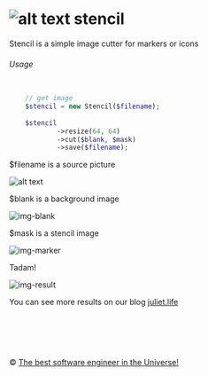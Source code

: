 ![alt text][stencil-logo] stencil
=============
[stencil-logo]: https://raw.github.com/metlinskyi/www.metlinskyi.com/master/php/stencil/images/logo.png "Marker's generator"

Stencil is a simple image cutter for markers or icons

###### Usage
```php

    // get image 
    $stencil = new Stencil($filename);
        
    $stencil
            ->resize(64, 64)
            ->cut($blank, $mask)
            ->save($filename);

```

$filename is a source picture

![alt text][img-src]

$blank is a background image

![img-blank]

$mask is a stencil image

![img-marker]

Tadam!

![img-result]

[img-src]: https://raw.github.com/metlinskyi/www.metlinskyi.com/master/php/stencil/images/src.jpg "Eiffel tower"

[img-blank]: https://raw.github.com/metlinskyi/www.metlinskyi.com/master/php/stencil/images/blank.png

[img-marker]: https://raw.github.com/metlinskyi/www.metlinskyi.com/master/php/stencil/images/marker.png

[img-result]: https://raw.github.com/metlinskyi/www.metlinskyi.com/master/php/stencil/images/result.png

You can see more results on our blog [juliet.life](http://www.juliet.life/sitemap/) 

&nbsp;
============
&copy; [The best software engineer in the Universe!](http://metlinskyi.com/)
